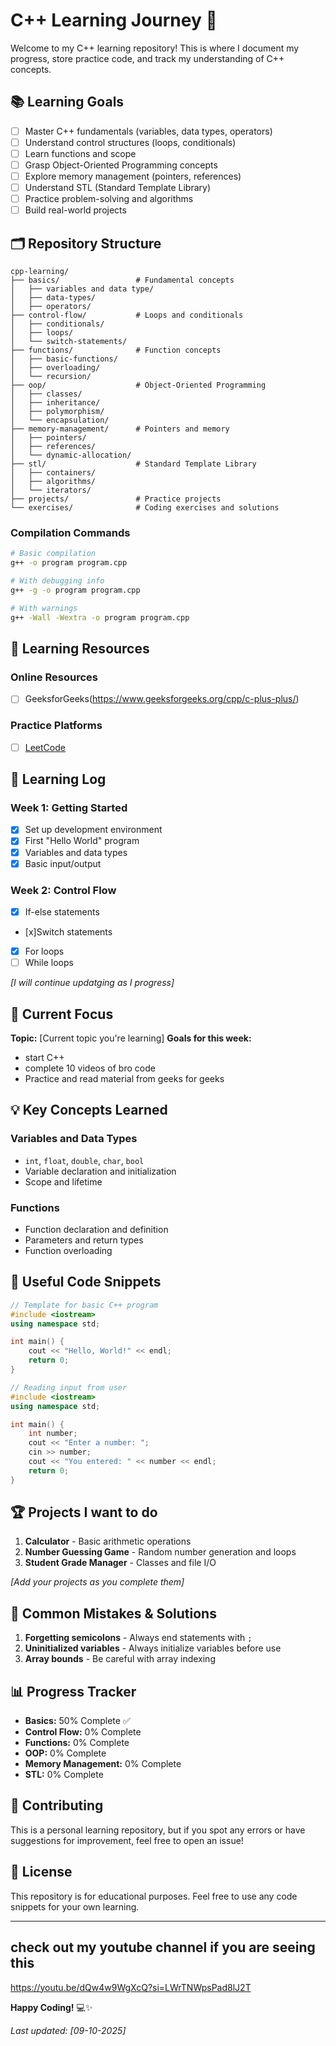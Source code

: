 # C++ Learning Journey 🚀

Welcome to my C++ learning repository! This is where I document my progress, store practice code, and track my understanding of C++ concepts.

## 📚 Learning Goals

- [ ] Master C++ fundamentals (variables, data types, operators)
- [ ] Understand control structures (loops, conditionals)
- [ ] Learn functions and scope
- [ ] Grasp Object-Oriented Programming concepts
- [ ] Explore memory management (pointers, references)
- [ ] Understand STL (Standard Template Library)
- [ ] Practice problem-solving and algorithms
- [ ] Build real-world projects

## 🗂️ Repository Structure

```
cpp-learning/
├── basics/                 # Fundamental concepts
│   ├── variables and data type/
│   ├── data-types/
│   ├── operators/
├── control-flow/           # Loops and conditionals
│   ├── conditionals/
│   ├── loops/
│   └── switch-statements/
├── functions/              # Function concepts
│   ├── basic-functions/
│   ├── overloading/
│   └── recursion/
├── oop/                    # Object-Oriented Programming
│   ├── classes/
│   ├── inheritance/
│   ├── polymorphism/
│   └── encapsulation/
├── memory-management/      # Pointers and memory
│   ├── pointers/
│   ├── references/
│   └── dynamic-allocation/
├── stl/                    # Standard Template Library
│   ├── containers/
│   ├── algorithms/
│   └── iterators/
├── projects/               # Practice projects
└── exercises/              # Coding exercises and solutions
```


### Compilation Commands
```bash
# Basic compilation
g++ -o program program.cpp

# With debugging info
g++ -g -o program program.cpp

# With warnings
g++ -Wall -Wextra -o program program.cpp
```

## 📖 Learning Resources

### Online Resources
- [ ] GeeksforGeeks(https://www.geeksforgeeks.org/cpp/c-plus-plus/)
### Practice Platforms
- [ ] [LeetCode](https://leetcode.com/)

## 📝 Learning Log

### Week 1: Getting Started
- [x] Set up development environment
- [x] First "Hello World" program
- [x] Variables and data types
- [x] Basic input/output

### Week 2: Control Flow
- [x] If-else statements
- [x]Switch statements 
- [x] For loops
- [ ] While loops

*[I will continue updatging as I progress]*

## 🎯 Current Focus

**Topic:** [Current topic you're learning]
**Goals for this week:**
- start C++
- complete 10 videos of bro code
- Practice and read material from geeks for geeks

## 💡 Key Concepts Learned

### Variables and Data Types
- `int`, `float`, `double`, `char`, `bool`
- Variable declaration and initialization
- Scope and lifetime

### Functions
- Function declaration and definition
- Parameters and return types
- Function overloading


## 🔧 Useful Code Snippets

```cpp
// Template for basic C++ program
#include <iostream>
using namespace std;

int main() {
    cout << "Hello, World!" << endl;
    return 0;
}
```

```cpp
// Reading input from user
#include <iostream>
using namespace std;

int main() {
    int number;
    cout << "Enter a number: ";
    cin >> number;
    cout << "You entered: " << number << endl;
    return 0;
}
```

## 🏆 Projects I want to do

1. **Calculator** - Basic arithmetic operations
2. **Number Guessing Game** - Random number generation and loops
3. **Student Grade Manager** - Classes and file I/O

*[Add your projects as you complete them]*

## 🐛 Common Mistakes & Solutions

1. **Forgetting semicolons** - Always end statements with `;`
2. **Uninitialized variables** - Always initialize variables before use
3. **Array bounds** - Be careful with array indexing

## 📊 Progress Tracker

- **Basics:** 50% Complete ✅
- **Control Flow:** 0% Complete  
- **Functions:** 0% Complete
- **OOP:** 0% Complete
- **Memory Management:** 0% Complete
- **STL:** 0% Complete

## 🤝 Contributing

This is a personal learning repository, but if you spot any errors or have suggestions for improvement, feel free to open an issue!

## 📄 License

This repository is for educational purposes. Feel free to use any code snippets for your own learning.

---
## check out my youtube channel if you are seeing this

https://youtu.be/dQw4w9WgXcQ?si=LWrTNWpsPad8lJ2T

**Happy Coding!** 💻✨

*Last updated: [09-10-2025]*


